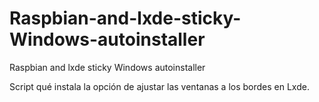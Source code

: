 # Raspbian-and-lxde-sticky-Windows-autoinstaller
Raspbian and lxde sticky Windows autoinstaller

Script qué instala la opción de ajustar las ventanas a los bordes en Lxde.
